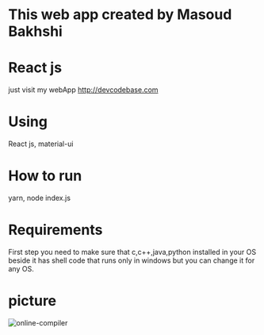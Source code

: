 # This web app created by Masoud Bakhshi

# React js

just visit my webApp http://devcodebase.com

# Using

React js, material-ui

# How to run

yarn, node index.js

# Requirements

First step you need to make sure that c,c++,java,python installed in your OS beside it has shell code that runs only in windows but you can change it for any OS.

# picture

![online-compiler](https://github.com/masoud-bakhshi/onlinecompiler/blob/main/compiler.png)
